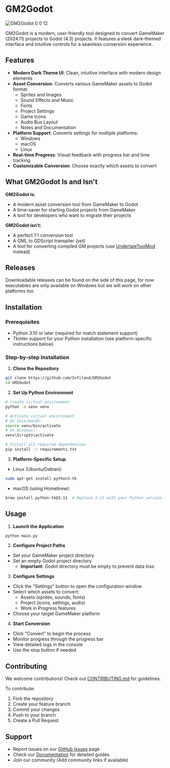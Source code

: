 # GM2Godot

![GM2Godot 0 0 12](https://github.com/user-attachments/assets/b19edd23-f91e-48b7-a2c3-7e5654a8e9b8)

GM2Godot is a modern, user-friendly tool designed to convert GameMaker (2024.11) projects to Godot (4.3) projects. It features a sleek dark-themed interface and intuitive controls for a seamless conversion experience.

## Features

- **Modern Dark Theme UI**: Clean, intuitive interface with modern design elements
- **Asset Conversion**: Converts various GameMaker assets to Godot format:
  - Sprites and Images
  - Sound Effects and Music
  - Fonts
  - Project Settings
  - Game Icons
  - Audio Bus Layout
  - Notes and Documentation
- **Platform Support**: Converts settings for multiple platforms:
  - Windows
  - macOS
  - Linux
- **Real-time Progress**: Visual feedback with progress bar and time tracking
- **Customizable Conversion**: Choose exactly which assets to convert

## What GM2Godot Is and Isn't

**GM2Godot is:**
- A modern asset conversion tool from GameMaker to Godot
- A time-saver for starting Godot projects from GameMaker
- A tool for developers who want to migrate their projects

**GM2Godot isn't:**
- A perfect 1:1 conversion tool
- A GML to GDScript transpiler *(yet)*
- A tool for converting compiled GM projects (use [UndertaleToolMod](https://github.com/UnderminersTeam/UndertaleModTool) instead)

## Releases
Downloadable releases can be found on the side of this page, for now executables are only available on Windows but we will work on other platforms too

## Installation

### Prerequisites
- Python 3.10 or later (required for match statement support)
- Tkinter support for your Python installation (see platform-specific instructions below)

### Step-by-step Installation

1. **Clone the Repository**
```bash
git clone https://github.com/Infiland/GM2Godot
cd GM2Godot
```

2. **Set Up Python Environment**
```bash
# Create virtual environment
python -m venv venv

# Activate virtual environment
# On Unix/macOS:
source venv/bin/activate
# On Windows:
venv\Scripts\activate

# Install all required dependencies
pip install -r requirements.txt
```

3. **Platform-Specific Setup**
- Linux (Ubuntu/Debian):
```bash
sudo apt-get install python3-tk
```
- macOS (using Homebrew):
```bash
brew install python-tk@3.11  # Replace 3.11 with your Python version
```

## Usage

1. **Launch the Application**
```bash
python main.py
```

2. **Configure Project Paths**
- Set your GameMaker project directory
- Set an empty Godot project directory
  - **Important**: Godot directory must be empty to prevent data loss

3. **Configure Settings**
- Click the "Settings" button to open the configuration window
- Select which assets to convert:
  - Assets (sprites, sounds, fonts)
  - Project (icons, settings, audio)
  - Work in Progress features
- Choose your target GameMaker platform

4. **Start Conversion**
- Click "Convert" to begin the process
- Monitor progress through the progress bar
- View detailed logs in the console
- Use the stop button if needed

## Contributing

We welcome contributions! Check out [CONTRIBUTING.md](https://github.com/Infiland/GM2Godot/blob/main/CONTRIBUTING.md) for guidelines.

To contribute:
1. Fork the repository
2. Create your feature branch
3. Commit your changes
4. Push to your branch
5. Create a Pull Request

## Support

- Report issues on our [GitHub Issues](https://github.com/Infiland/GM2Godot/issues) page
- Check our [Documentation](https://github.com/Infiland/GM2Godot/wiki) for detailed guides
- Join our community (Add community links if available)
